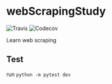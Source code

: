 # webScrapingStudy

![Travis](https://img.shields.io/travis/com/gongbaodd/webScrapingStudy?style=flat-square)
![Codecov](https://img.shields.io/codecov/c/github/gongbaodd/webScrapingStudy?style=flat-square)

Learn web scraping

## Test

run ```python -m pytest dev```
